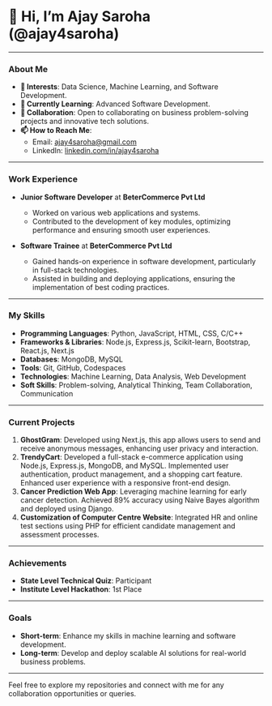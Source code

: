 # 👋 Hi, I’m Ajay Saroha (@ajay4saroha)

---

### About Me

- **👀 Interests**: Data Science, Machine Learning, and Software Development.
- **🌱 Currently Learning**: Advanced Software Development.
- **💞️ Collaboration**: Open to collaborating on business problem-solving projects and innovative tech solutions.
- **📫 How to Reach Me**: 
  - Email: [ajay4saroha@gmail.com](mailto:ajay4saroha@gmail.com)
  - LinkedIn: [linkedin.com/in/ajay4saroha](https://www.linkedin.com/in/ajay4saroha)

---

### Work Experience

- **Junior Software Developer** at **BeterCommerce Pvt Ltd**  
  - Worked on various web applications and systems.
  - Contributed to the development of key modules, optimizing performance and ensuring smooth user experiences.

- **Software Trainee** at **BeterCommerce Pvt Ltd**  
  - Gained hands-on experience in software development, particularly in full-stack technologies.
  - Assisted in building and deploying applications, ensuring the implementation of best coding practices.

---

### My Skills

- **Programming Languages**: Python, JavaScript, HTML, CSS, C/C++
- **Frameworks & Libraries**: Node.js, Express.js, Scikit-learn, Bootstrap, React.js, Next.js
- **Databases**: MongoDB, MySQL
- **Tools**: Git, GitHub, Codespaces
- **Technologies**: Machine Learning, Data Analysis, Web Development
- **Soft Skills**: Problem-solving, Analytical Thinking, Team Collaboration, Communication

---

### Current Projects

1. **GhostGram**: Developed using Next.js, this app allows users to send and receive anonymous messages, enhancing user privacy and interaction.
2. **TrendyCart**: Developed a full-stack e-commerce application using Node.js, Express.js, MongoDB, and MySQL. Implemented user authentication, product management, and a shopping cart feature. Enhanced user experience with a responsive front-end design.
3. **Cancer Prediction Web App**: Leveraging machine learning for early cancer detection. Achieved 89% accuracy using Naive Bayes algorithm and deployed using Django.
4. **Customization of Computer Centre Website**: Integrated HR and online test sections using PHP for efficient candidate management and assessment processes.

---

### Achievements

- **State Level Technical Quiz**: Participant
- **Institute Level Hackathon**: 1st Place

---

### Goals

- **Short-term**: Enhance my skills in machine learning and software development.
- **Long-term**: Develop and deploy scalable AI solutions for real-world business problems.

---

Feel free to explore my repositories and connect with me for any collaboration opportunities or queries.
